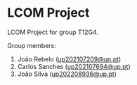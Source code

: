 # LCOM Project

LCOM Project for group T12G4.

Group members:

1. João Rebelo (up202107209@up.pt)
2. Carlos Sanches (up202107694@up.pt)
3. João Silva (up202208936@up.pt)
